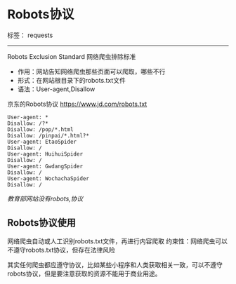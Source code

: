 ﻿# Robots协议

标签： requests

---

Robots Exclusion Standard 网络爬虫排除标准

- 作用：网站告知网络爬虫那些页面可以爬取，哪些不行
- 形式：在网站根目录下的robots.txt文件
- 语法：User-agent,Disallow


京东的Robots协议 https://www.jd.com/robots.txt

```
User-agent: * 
Disallow: /?* 
Disallow: /pop/*.html 
Disallow: /pinpai/*.html?* 
User-agent: EtaoSpider 
Disallow: / 
User-agent: HuihuiSpider 
Disallow: / 
User-agent: GwdangSpider 
Disallow: / 
User-agent: WochachaSpider 
Disallow: /
```
*教育部网站没有robots,协议*

## Robots协议使用
网络爬虫自动或人工识别robots.txt文件，再进行内容爬取
约束性：网络爬虫可以不遵守robots.txt协议，但存在法律风险

其实任何爬虫都应遵守协议，比如某些小程序和人类获取相关一致，可以不遵守robots协议，但是要注意获取的资源不能用于商业用途。



